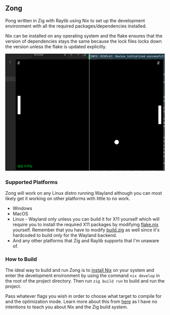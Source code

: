 ## Zong
Pong written in Zig with Raylib using Nix to set up the development environment with all the required packages/dependencies installed.

Nix can be installed on any operating system and the flake ensures that the version of dependencies stays the same because the
lock files locks down the version unless the flake is updated explicitly.

![Zong Showcase](showcase.png)
### Supported Platforms
Zong will work on any Linux distro running Wayland although you can most likely get it working on other platforms with little to no work.
- Windows
- MacOS
- Linux - Wayland only unless you can build it for X11 yourself which will require you to install the required X11 packages by
modifying [flake.nix](flake.nix) yourself. Remember that you have to modify [build.zig](build.zig) as well since it's hardcoded to build only
for the Wayland backend.
- And any other platforms that Zig and Raylib supports that I'm unaware of.

### How to Build
The ideal way to build and run Zong is to [install Nix](https://nixos.org/download/) on your system and enter the development environment
by using the command `nix develop` in the root of the project directory. Then run `zig build run` to build and run the project.

Pass whatever flags you wish in order to choose what target to compile for and the optimization mode. Learn more about this from
[here](https://ziglang.org/learn/build-system/) as I have no intentions to teach you about Nix and the Zig build system.
